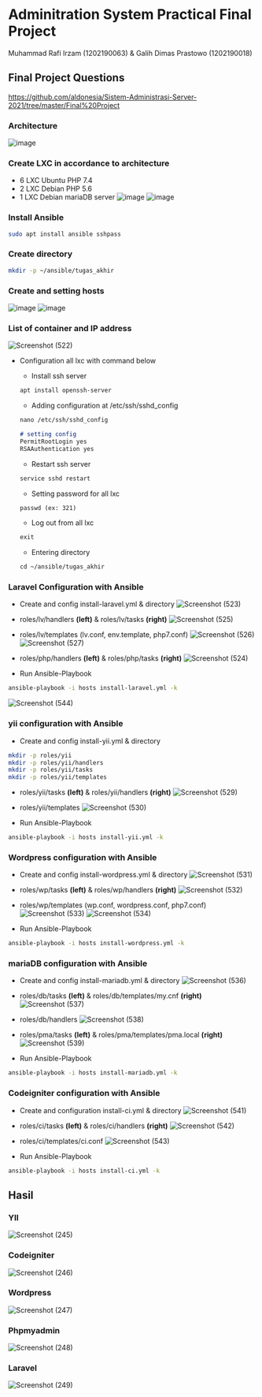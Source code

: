 # Adminitration System Practical Final Project
Muhammad Rafi Irzam (1202190063) & Galih Dimas Prastowo (1202190018)
## Final Project Questions
https://github.com/aldonesia/Sistem-Administrasi-Server-2021/tree/master/Final%20Project
### Architecture
![image](https://user-images.githubusercontent.com/83237598/151696346-4d8c1608-2efa-4b5b-b5ad-7b10003544a8.png)

### Create LXC in accordance to architecture
- 6 LXC Ubuntu PHP 7.4
- 2 LXC Debian PHP 5.6
- 1 LXC Debian mariaDB server
![image](https://user-images.githubusercontent.com/83237598/151695009-e651b52f-c453-4463-b6d1-bb4108697698.png)
![image](https://user-images.githubusercontent.com/83237598/151695025-3e704e6c-351f-47ce-b67a-347808263009.png)

### Install Ansible
```bash
sudo apt install ansible sshpass
```

### Create directory
```bash
mkdir -p ~/ansible/tugas_akhir
```

### Create and setting hosts
![image](https://user-images.githubusercontent.com/83237598/152382016-d29fcffa-d2c0-4acf-9a76-c0564f0f454f.png)
![image](https://user-images.githubusercontent.com/83237598/152382030-0fccc732-c36c-4eb9-a053-32acda9407c3.png)


### List of container and IP address
![Screenshot (522)](https://user-images.githubusercontent.com/83237598/151695047-99086f19-442e-4bc7-87b4-1b83ecac42e2.png)

- Configuration all lxc with command below

    - Install ssh server

    ```markdown
    apt install openssh-server
    ```

    - Adding configuration at /etc/ssh/sshd_config

    ```markdown
    nano /etc/ssh/sshd_config
    
    # setting config
    PermitRootLogin yes
    RSAAuthentication yes
    ```

    - Restart ssh server

    ```markdown
    service sshd restart
    ```

    - Setting password for all lxc

    ```markdown
    passwd (ex: 321)
    ```

    - Log out from all lxc

    ```markdown
    exit
    ```

    - Entering directory

    ```markdown
    cd ~/ansible/tugas_akhir
    ```

### Laravel Configuration with Ansible
- Create and config install-laravel.yml & directory
![Screenshot (523)](https://user-images.githubusercontent.com/83237598/151705298-99f00961-278e-4c6f-8ece-25797ce812ec.png)
- roles/lv/handlers **(left)** & roles/lv/tasks **(right)**
![Screenshot (525)](https://user-images.githubusercontent.com/83237598/151705612-e5e28666-9399-490d-bfde-fd10943d2978.png)

- roles/lv/templates (lv.conf, env.template, php7.conf)
![Screenshot (526)](https://user-images.githubusercontent.com/83237598/151705544-4be35c0c-fe64-409f-a305-51f9892bdfa0.png)
![Screenshot (527)](https://user-images.githubusercontent.com/83237598/151705846-27b701f1-fa55-41c0-bb4e-d68cfaa2a173.png)

- roles/php/handlers **(left)** & roles/php/tasks **(right)**
![Screenshot (524)](https://user-images.githubusercontent.com/83237598/151705984-2c109b15-14ec-4ae3-8734-1b3449d0181b.png)

- Run Ansible-Playbook
```bash
ansible-playbook -i hosts install-laravel.yml -k
```
![Screenshot (544)](https://user-images.githubusercontent.com/83237598/151730597-dbd7cac0-8484-4cf5-8a41-1024226dbc30.png)


### yii configuration with Ansible
- Create and config install-yii.yml & directory
```bash
mkdir -p roles/yii
mkdir -p roles/yii/handlers 
mkdir -p roles/yii/tasks
mkdir -p roles/yii/templates
```
- roles/yii/tasks **(left)** & roles/yii/handlers **(right)**
![Screenshot (529)](https://user-images.githubusercontent.com/83237598/151706438-4822d34b-ba74-40d6-818c-6bea65c05788.png)

- roles/yii/templates
![Screenshot (530)](https://user-images.githubusercontent.com/83237598/151706473-cc76f3ff-6c35-469c-b0a4-9eb5c93b59b7.png)

- Run Ansible-Playbook
```bash
ansible-playbook -i hosts install-yii.yml -k
```

### Wordpress configuration with Ansible
- Create and config install-wordpress.yml & directory
![Screenshot (531)](https://user-images.githubusercontent.com/83237598/151706573-4e6506d5-84ed-4091-9610-fae06164e49b.png)

- roles/wp/tasks **(left)** & roles/wp/handlers **(right)**
![Screenshot (532)](https://user-images.githubusercontent.com/83237598/151706602-d87331fa-174d-4201-abc8-88df580fdb0c.png)

- roles/wp/templates (wp.conf, wordpress.conf, php7.conf)
![Screenshot (533)](https://user-images.githubusercontent.com/83237598/151706655-bc653925-119f-455d-90d5-bc1d3bcbfa17.png)
![Screenshot (534)](https://user-images.githubusercontent.com/83237598/151706668-a69fd5c8-685a-4116-96a1-1d2124555908.png)

- Run Ansible-Playbook
```bash
ansible-playbook -i hosts install-wordpress.yml -k
```

### mariaDB configuration with Ansible
- Create and config install-mariadb.yml & directory
![Screenshot (536)](https://user-images.githubusercontent.com/83237598/151706851-caf6e038-4f3e-4ade-af43-abd566967254.png)

- roles/db/tasks **(left)** & roles/db/templates/my.cnf **(right)**
![Screenshot (537)](https://user-images.githubusercontent.com/83237598/151707053-dc6e8682-3efb-4280-94a3-e8d8981a54c5.png)

- roles/db/handlers
![Screenshot (538)](https://user-images.githubusercontent.com/83237598/151730238-bc1fe268-4d73-4507-b6b3-d87a9bcaa306.png)

- roles/pma/tasks **(left)** & roles/pma/templates/pma.local **(right)**
![Screenshot (539)](https://user-images.githubusercontent.com/83237598/151730306-1046d17e-3ef3-4025-b007-d88fc4575c4f.png)

- Run Ansible-Playbook
```bash
ansible-playbook -i hosts install-mariadb.yml -k
```

### Codeigniter configuration with Ansible
- Create and configuration install-ci.yml & directory
![Screenshot (541)](https://user-images.githubusercontent.com/83237598/151730166-2c8aee28-dfa8-4779-80ff-51096e51a30b.png)

- roles/ci/tasks **(left)** & roles/ci/handlers **(right)**
![Screenshot (542)](https://user-images.githubusercontent.com/83237598/151730526-7a94debe-31cd-456f-802d-297c71a542ea.png)

- roles/ci/templates/ci.conf
![Screenshot (543)](https://user-images.githubusercontent.com/83237598/151730558-3f9268d1-755f-496f-8db3-35503dfc1a53.png)

- Run Ansible-Playbook
```bash
ansible-playbook -i hosts install-ci.yml -k
```

## Hasil
### YII
![Screenshot (245)](https://user-images.githubusercontent.com/83237598/152382984-47847779-9f5a-4fa4-8e60-312384183136.png)

### Codeigniter
![Screenshot (246)](https://user-images.githubusercontent.com/83237598/152383141-244a253c-b449-4100-b678-5bf8f74fa1dd.png)

### Wordpress
![Screenshot (247)](https://user-images.githubusercontent.com/83237598/152383499-d8eda54a-2a77-4ce5-8cba-1dd08053a4b5.png)

### Phpmyadmin
![Screenshot (248)](https://user-images.githubusercontent.com/83237598/152383874-7fb8631c-20a2-4bbc-b9a1-f904a0a3500d.png)

### Laravel
![Screenshot (249)](https://user-images.githubusercontent.com/83237598/152384171-8634ed97-9be0-4cb1-8b9e-c261ecd053e3.png)
